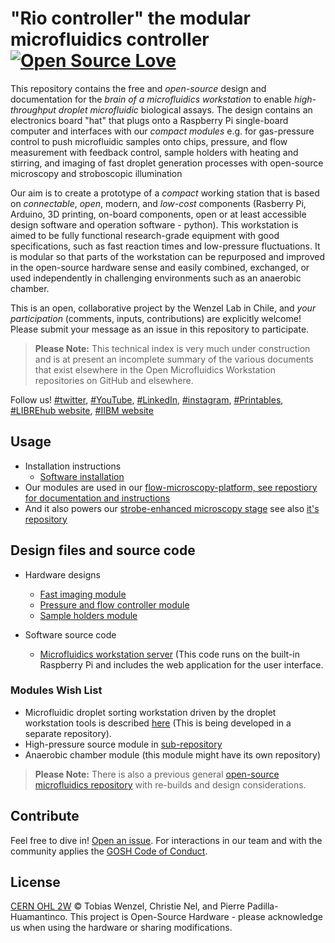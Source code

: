 # "Rio controller" the modular microfluidics controller [![Open Source Love](https://badges.frapsoft.com/os/v1/open-source.svg?v=103)](https://github.com/ellerbrock/open-source-badges/)

This repository contains the free and *open-source* design and documentation for the *brain of a microfluidics workstation* to enable *high-throughput droplet microfluidic* biological assays. The design contains an electronics board "hat" that plugs onto a Raspberry Pi single-board computer and interfaces with our *compact* *modules* e.g. for gas-pressure control to push microfluidic samples onto chips, pressure, and flow measurement with feedback control, sample holders with heating and stirring, and imaging of fast droplet generation processes with open-source microscopy and stroboscopic illumination

Our aim is to create a prototype of a *compact* working station that is based on *connectable*, *open*, modern, and *low-cost* components (Rasberry Pi, Arduino, 3D printing, on-board components, open or at least accessible design software and operation software - python). This workstation is aimed to be fully functional research-grade equipment with good specifications, such as fast reaction times and low-pressure fluctuations. It is modular so that parts of the workstation can be repurposed and improved in the open-source hardware sense and easily combined, exchanged, or used independently in challenging environments such as an anaerobic chamber.

This is an open, collaborative project by the Wenzel Lab in Chile, and *your participation* (comments, inputs, contributions) are explicitly welcome! Please submit your message as an issue in this repository to participate.

> **Please Note:** This technical index is very much under construction and is at present an incomplete summary of the various documents that exist elsewhere in the Open Microfluidics Workstation repositories on GitHub and elsewhere.

Follow us! [#twitter](https://twitter.com/WenzelLab), [#YouTube](https://www.youtube.com/@librehub), [#LinkedIn](https://www.linkedin.com/company/92802424), [#instagram](https://www.instagram.com/wenzellab/), [#Printables](https://www.printables.com/@WenzelLab), [#LIBREhub website](https://librehub.github.io), [#IIBM website](https://ingenieriabiologicaymedica.uc.cl/en/people/faculty/821-tobias-wenzel)


<!--- ## Table of Contents --->

<!--- ## Background --->

## Usage

* Installation instructions
    * [Software installation](https://github.com/wenzel-lab/moldular-microfluidics-workstation-controller/wiki/Install-the-Software)
* Our modules are used in our [flow-microscopy-platform, see repostiory for documentation and instructions](https://github.com/wenzel-lab/flow-microscopy-platform)
* And it also powers our [strobe-enhanced microscopy stage](https://wenzel-lab.github.io/strobe-enhanced-microscopy-stage/) see also [it's repository](https://github.com/wenzel-lab/strobe-enhanced-microscopy-stage) 

## Design files and source code

* Hardware designs
    * [Fast imaging module](https://github.com/wenzel-lab/moldular-microfluidics-workstation-controller/tree/master/module-fast-imaging)
    * [Pressure and flow controller module](https://github.com/wenzel-lab/moldular-microfluidics-workstation-controller/tree/master/module-pressure-and-flow-controller)
    * [Sample holders module](https://github.com/wenzel-lab/moldular-microfluidics-workstation-controller/tree/master/module-sample-holders)
 
* Software source code
    * [Microfluidics workstation server](https://github.com/wenzel-lab/moldular-microfluidics-workstation-controller/blob/master/module-pi/webapp.zip) (This code runs on the built-in Raspberry Pi and includes the web application for the user interface.

### Modules Wish List
* Microfluidic droplet sorting workstation driven by the droplet workstation tools is described [here](https://github.com/MakerTobey/Open_FPGA_control_for_FADS) (This is being developed in a separate repository).
* High-pressure source module in [sub-repository](https://github.com/wenzel-lab/moldular-microfluidics-workstation-controller/tree/master/module-high-pressure-source)
* Anaerobic chamber module (this module might have its own repository)

> **Please Note:** There is also a previous general [open-source microfluidics repository](https://github.com/MakerTobey/OpenMicrofluidics) with re-builds and design considerations. 

## Contribute

Feel free to dive in! [Open an issue](https://github.com/wenzel-lab/moldular-microfluidics-workstation-controller/issues/new).
For interactions in our team and with the community applies the [GOSH Code of Conduct](https://openhardware.science/gosh-2017/gosh-code-of-conduct/).

## License

[CERN OHL 2W](LICENSE) © Tobias Wenzel, Christie Nel, and Pierre Padilla-Huamantinco. This project is Open-Source Hardware - please acknowledge us when using the hardware or sharing modifications.
